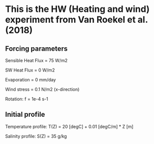 # This is the HW (Heating and wind) experiment from Van Roekel et al. (2018)

## Forcing parameters

Sensible Heat Flux =  75 W/m2

SW Heat Flux = 0 W/m2

Evaporation = 0 mm/day

Wind stress = 0.1 N/m2 (x-direction)

Rotation: f = 1e-4 s-1

## Initial profile

Temperature profile: T(Z) = 20 [degC] + 0.01 [degC/m] * Z [m]

Salinity profile:    S(Z) = 35 g/kg